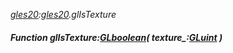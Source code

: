 _[gles20](../../modules/gles20/gles20-module.md):[gles20](../../modules/gles20/gles20-module.md).glIsTexture_
##### Function glIsTexture:[GLboolean](../../modules/gles20/gles20-glboolean.md)( texture_:[GLuint](../../modules/gles20/gles20-gluint.md) )
